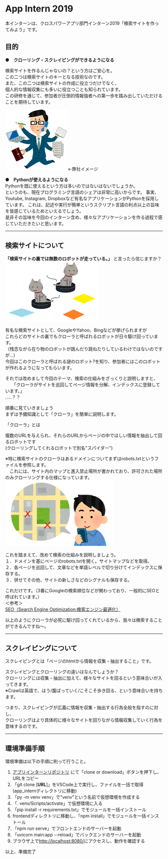 #  App Intern 2019
本インターンは、クロスパワーアプリ部門インターン2019「検索サイトを作ってみよう」です。

## 目的
**●　クローリング・スクレイピングができるようになる**  

検索サイトを作るんじゃないの？という方はご安心を。  
この二つは検索サイトのキーとなる技術なのです。   
また、この二つは検索サイトの作成に役立つだけでなく、  
個人的な情報収集にも多いに役立つことも知られています。    
この研修を通じて、参加者が圧倒的情報強者への第一歩を踏み出していただけることを期待しています。  

![仕事 できる男](img/bannou.png)←弊社イメージ

**●　Pythonが使えるようになる**  
Pythonを既に使えるという方は多いのではないはないでしょうか。  
というのも、現在プログラミング言語のシェアは非常に高いからです。
事実、Youtube, Instagram, Dropboxなど有名なアプリケーションがPythonを採用しています。
これは、記述や実行が簡単というスクリプト言語の利点以上の旨味を皆感じているためといえるでしょう。  
是非その旨味を今回のインターン含め、様々なアプリケーションを作る過程で感じていただきたいと思います。
***
## 検索サイトについて
**「検索サイトの裏では無数のロボットが走っている。」** と言ったら信じますか？  
![ねこ ルンバ先輩](img/neko_runba.png)

有名な検索サイトとして、GoogleやYahoo、Bingなどが挙げられますが  
これらどのサイトの裏でもクローラと呼ばれるロボットが日々駆け回っています。  
（残念ながら在り物のロボットが跳んだり跳ねたりしているわけではないのですが…）  
今回はこのクローラと呼ばれる謎のロボット?を知り、参加者にはこのロボットが作れるようになってもらいます。

それでは改めまして今回のテーマ、検索の仕組みをざっくりと説明しますと、  
　　「クローラがサイトを巡回してページ情報を分解、インデックスに登録しています。」  
.....？？
  
順番に見ていきましょう  
まずは予備知識として「クローラ」を簡単に説明します。  

「クローラ」とは  

複数のURLを与えられ、それらのURLからページの中でほしい情報を抽出して回るロボットです  
(クローリングしてくれるロボットで別名"スパイダー")

※特に検索サイトのクローラはあるドメインについてまずはrobots.txtというファイルを参照します。  
　これには、サイト内のマップと進入禁止場所が書かれており、許可された場所のみクローリングする仕様になっています。  
![サイト内マップ](img/mapman.png)
　

これを踏まえて、改めて検索の仕組みを説明しましょう。  
１．ドメインを基にページのrobots.txtを開く。サイトマップなどを取得。  
２．各ページを巡回して、文章などを単語レベルで切り分けてインデックスに保存する。  
３．併せてその他、サイトの新しさなどのシグナルも保存する。  

これだけです。（3番にGoogleの検索順位などが関わっており、一般的にSEOと呼ばれています。）  
＜参考＞  
[SEO（Search Engine Optimization:検索エンジン最適化）](https://moukegaku.com/google-ranking-algorithm/#domain)  



以上のようにクローラが必死に駆け回ってくれているから、我々は検索することができるんですね～。
  


***
## スクレイピングについて
  スクレイピングとは「ページのhtmlから情報を収集・抽出すること」です。  

スクレイピングとクローリングの違いはなんでしょうか？  
クローリングには収集・抽出に加えて、様々なサイトを回るという意味合いが入ってきます。  
※Crawlは英語で、はう/腹ばっていく/こそこそ歩き回る、という意味合いを持ちます。

つまり、スクレイピングが広義に情報を収集・抽出する行為全般を指すのに対し、  
クローリングはより具体的に様々なサイトを回りながら情報収集していく行為を意味するのです。

***

## 環境準備手順
環境準備は以下の手順に則って行うこと。
1. [アプリインターンリポジトリ](https://github.com/crosspower/app_intern)
にて「clone or download」ボタンを押下し、URLをコピー
2. 「git clone [**URL**]」をVSCode上で実行し、ファイルを一括で取得  
    (app_internディレクトリに移動)
3. 「py -m venv venv」で"venv"という名前で仮想環境を作成する
4. 「. venv/Scripts/activate」で仮想環境に入る
5. 「pip install -r requirements.txt」でモジュールを一括インストール
6. frontendディレクトリに移動し、「npm install」でモジュールを一括インストール
7. 「npm run serve」でフロントエンドのサーバーを起動
8. 「uvicorn main:app --reload」でバックエンドのサーバーを起動
9. ブラウザ上で[http://localhost:8080/](http://localhost:8080/)にアクセスし、動作を確認する  

以上、準備完了
